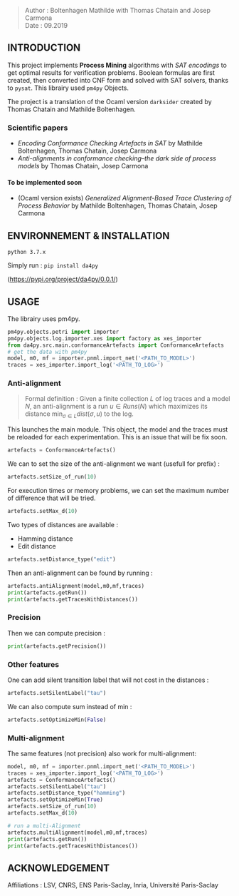 >Author : Boltenhagen Mathilde with Thomas Chatain and Josep Carmona<br>
>Date : 09.2019<br>
    
## INTRODUCTION 

This project implements **Process Mining** algorithms with  _SAT encodings_ to get optimal results for verification problems.
Boolean formulas are first created, then converted into CNF form and solved with SAT solvers, thanks to  `pysat`.
This librairy used `pm4py` Objects. 

The project is a translation of the Ocaml version `darksider` created by Thomas Chatain and Mathilde Boltenhagen. 

### Scientific papers

- _Encoding Conformance Checking Artefacts in SAT_ by Mathilde Boltenhagen, Thomas Chatain, Josep Carmona <br>
- _Anti-alignments in conformance checking–the dark side of process models_ by Thomas Chatain, Josep Carmona

#### To be implemented soon

- (Ocaml version exists) _Generalized Alignment-Based Trace Clustering of Process Behavior_ by Mathilde Boltenhagen, Thomas Chatain, Josep Carmona
 
## ENVIRONNEMENT & INSTALLATION

 `python 3.7.x `
 
 Simply run : 
 `pip install da4py`
 
 (https://pypi.org/project/da4py/0.0.1/)

 
## USAGE

The librairy uses pm4py. 

```python
pm4py.objects.petri import importer
pm4py.objects.log.importer.xes import factory as xes_importer
from da4py.src.main.conformanceArtefacts import ConformanceArtefacts  
# get the data with pm4py 
model, m0, mf = importer.pnml.import_net('<PATH_TO_MODEL>')
traces = xes_importer.import_log('<PATH_TO_LOG>')
```
### Anti-alignment
> Formal definition : 
> Given a finite collection $L$ of log traces and a model $N$, an anti-alignment is a run $u \in Runs(N)$ which maximizes its distance $\min_{\sigma \in L} dist(\sigma,u)$ to the log. 



This launches the main module. This object, the model and the traces must be reloaded for each experimentation. This is an issue that will be fix soon. 
```python
artefacts = ConformanceArtefacts()
```
We can to set the size of the anti-alignment we want (usefull for prefix) : 
```python
artefacts.setSize_of_run(10)
```
For execution times or memory problems, we can set the maximum number of difference that will be tried. 
```python
artefacts.setMax_d(10)
```

Two types of distances are available : 
- Hamming distance
- Edit distance

```python
artefacts.setDistance_type("edit")
```
Then an anti-alignment can be found by running : 
```python
artefacts.antiAlignment(model,m0,mf,traces)
print(artefacts.getRun())
print(artefacts.getTracesWithDistances())
```

### Precision 
Then we can compute precision :
```python
print(artefacts.getPrecision())
```

### Other features 

One can add silent transition label that will not cost in the distances :
```python
artefacts.setSilentLabel("tau")
```

We can also compute sum instead of min :
```python
artefacts.setOptimizeMin(False)
```

### Multi-alignment
The same features (not precision) also work for multi-alignment: 
```python
model, m0, mf = importer.pnml.import_net('<PATH_TO_MODEL>')
traces = xes_importer.import_log('<PATH_TO_LOG>')
artefacts = ConformanceArtefacts()
artefacts.setSilentLabel("tau")
artefacts.setDistance_type("hamming")
artefacts.setOptimizeMin(True)
artefacts.setSize_of_run(10)
artefacts.setMax_d(10)

# run a multi-Alignment
artefacts.multiAlignment(model,m0,mf,traces)
print(artefacts.getRun())
print(artefacts.getTracesWithDistances())
```


## ACKNOWLEDGEMENT 

Affiliations : LSV, CNRS, ENS Paris-Saclay, Inria, Université Paris-Saclay
